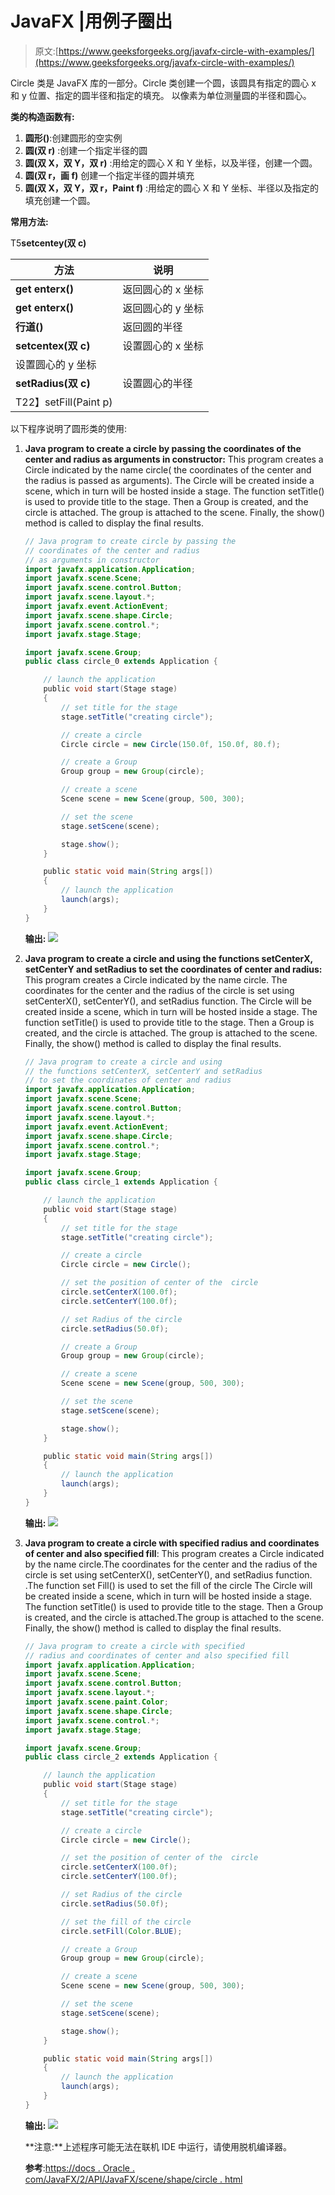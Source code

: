 # JavaFX |用例子圈出

> 原文:[https://www.geeksforgeeks.org/javafx-circle-with-examples/](https://www.geeksforgeeks.org/javafx-circle-with-examples/)

Circle 类是 JavaFX 库的一部分。Circle 类创建一个圆，该圆具有指定的圆心 x 和 y 位置、指定的圆半径和指定的填充。
以像素为单位测量圆的半径和圆心。

**类的构造函数有:**

1.  **圆形()**:创建圆形的空实例
2.  **圆(双 r)** :创建一个指定半径的圆
3.  **圆(双 X，双 Y，双 r)** :用给定的圆心 X 和 Y 坐标，以及半径，创建一个圆。
4.  **圆(双 r，画 f)** 创建一个指定半径的圆并填充
5.  **圆(双 X，双 Y，双 r，Paint f)** :用给定的圆心 X 和 Y 坐标、半径以及指定的填充创建一个圆。

**常用方法:**

T5**setcentey(双 c)**

| 方法 | 说明 |
| --- | --- |
| **get enterx()** | 返回圆心的 x 坐标 |
| **get enterx()** | 返回圆心的 y 坐标 |
| **行道()** | 返回圆的半径 |
| **setcentex(双 c)** | 设置圆心的 x 坐标 |
| 设置圆心的 y 坐标 |
| **setRadius(双 c)** | 设置圆心的半径 |
| T22】setFill(Paint p) |

以下程序说明了圆形类的使用:

1.  **Java program to create a circle by passing the coordinates of the center and radius as arguments in constructor:** This program creates a Circle indicated by the name circle( the coordinates of the center and the radius is passed as arguments). The Circle will be created inside a scene, which in turn will be hosted inside a stage. The function setTitle() is used to provide title to the stage. Then a Group is created, and the circle is attached. The group is attached to the scene. Finally, the show() method is called to display the final results.

    ```java
    // Java program to create circle by passing the
    // coordinates of the center and radius
    // as arguments in constructor
    import javafx.application.Application;
    import javafx.scene.Scene;
    import javafx.scene.control.Button;
    import javafx.scene.layout.*;
    import javafx.event.ActionEvent;
    import javafx.scene.shape.Circle;
    import javafx.scene.control.*;
    import javafx.stage.Stage;

    import javafx.scene.Group;
    public class circle_0 extends Application {

        // launch the application
        public void start(Stage stage)
        {
            // set title for the stage
            stage.setTitle("creating circle");

            // create a circle
            Circle circle = new Circle(150.0f, 150.0f, 80.f);

            // create a Group
            Group group = new Group(circle);

            // create a scene
            Scene scene = new Scene(group, 500, 300);

            // set the scene
            stage.setScene(scene);

            stage.show();
        }

        public static void main(String args[])
        {
            // launch the application
            launch(args);
        }
    }
    ```

    **输出:**
    ![](img/fb1b1c4e1029aeb1af09a8c52517168b.png)

2.  **Java program to create a circle and using the functions setCenterX, setCenterY and setRadius to set the coordinates of center and radius:** This program creates a Circle indicated by the name circle. The coordinates for the center and the radius of the circle is set using setCenterX(), setCenterY(), and setRadius function. The Circle will be created inside a scene, which in turn will be hosted inside a stage. The function setTitle() is used to provide title to the stage. Then a Group is created, and the circle is attached. The group is attached to the scene. Finally, the show() method is called to display the final results.

    ```java
    // Java program to create a circle and using 
    // the functions setCenterX, setCenterY and setRadius
    // to set the coordinates of center and radius
    import javafx.application.Application;
    import javafx.scene.Scene;
    import javafx.scene.control.Button;
    import javafx.scene.layout.*;
    import javafx.event.ActionEvent;
    import javafx.scene.shape.Circle;
    import javafx.scene.control.*;
    import javafx.stage.Stage;

    import javafx.scene.Group;
    public class circle_1 extends Application {

        // launch the application
        public void start(Stage stage)
        {
            // set title for the stage
            stage.setTitle("creating circle");

            // create a circle
            Circle circle = new Circle();

            // set the position of center of the  circle
            circle.setCenterX(100.0f);
            circle.setCenterY(100.0f);

            // set Radius of the circle
            circle.setRadius(50.0f);

            // create a Group
            Group group = new Group(circle);

            // create a scene
            Scene scene = new Scene(group, 500, 300);

            // set the scene
            stage.setScene(scene);

            stage.show();
        }

        public static void main(String args[])
        {
            // launch the application
            launch(args);
        }
    }
    ```

    **输出:**
    ![](img/1332c8a842e3e9baf039b023c7120142.png)

3.  **Java program to create a circle with specified radius and coordinates of center and also specified fill**: This program creates a Circle indicated by the name circle.The coordinates for the center and the radius of the circle is set using setCenterX(), setCenterY(), and setRadius function. .The function set Fill() is used to set the fill of the circle The Circle will be created inside a scene, which in turn will be hosted inside a stage. The function setTitle() is used to provide title to the stage. Then a Group is created, and the circle is attached.The group is attached to the scene. Finally, the show() method is called to display the final results.

    ```java
    // Java program to create a circle with specified
    // radius and coordinates of center and also specified fill
    import javafx.application.Application;
    import javafx.scene.Scene;
    import javafx.scene.control.Button;
    import javafx.scene.layout.*;
    import javafx.scene.paint.Color;
    import javafx.scene.shape.Circle;
    import javafx.scene.control.*;
    import javafx.stage.Stage;

    import javafx.scene.Group;
    public class circle_2 extends Application {

        // launch the application
        public void start(Stage stage)
        {
            // set title for the stage
            stage.setTitle("creating circle");

            // create a circle
            Circle circle = new Circle();

            // set the position of center of the  circle
            circle.setCenterX(100.0f);
            circle.setCenterY(100.0f);

            // set Radius of the circle
            circle.setRadius(50.0f);

            // set the fill of the circle
            circle.setFill(Color.BLUE);

            // create a Group
            Group group = new Group(circle);

            // create a scene
            Scene scene = new Scene(group, 500, 300);

            // set the scene
            stage.setScene(scene);

            stage.show();
        }

        public static void main(String args[])
        {
            // launch the application
            launch(args);
        }
    }
    ```

    **输出:**
    ![](img/ee2e41b5e86a4ce0c8194b5ad761b543.png)

    **注意:**上述程序可能无法在联机 IDE 中运行，请使用脱机编译器。

    **参考**:[https://docs . Oracle . com/JavaFX/2/API/JavaFX/scene/shape/circle . html](https://docs.oracle.com/javafx/2/api/javafx/scene/shape/Circle.html)